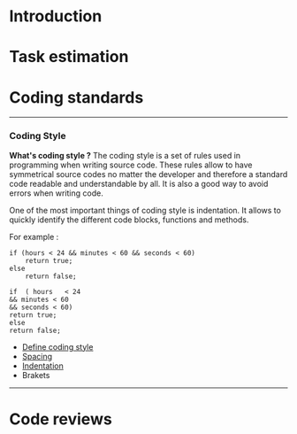 # Introduction

# Task estimation

# Coding standards

---
### Coding Style

**What's coding style ?**
The coding style is a set of rules used in programming when writing source code. These rules allow to have symmetrical source codes no matter the developer and therefore a standard code readable and understandable by all. It is also a good way to avoid errors when writing code.

One of the most important things of coding style is indentation. It allows to quickly identify the different code blocks, functions and methods.

For example :

```
if (hours < 24 && minutes < 60 && seconds < 60)
    return true;
else
    return false;
```

```
if  ( hours   < 24
&& minutes < 60
&& seconds < 60)
return true;
else
return false;

```



- [Define coding style](https://fr.wikipedia.org/wiki/Style_de_programmation)
- [Spacing](https://fr.wikipedia.org/wiki/Style_de_programmation)
- [Indentation](https://fr.wikipedia.org/wiki/Style_de_programmation)
- Brakets


---



# Code reviews
